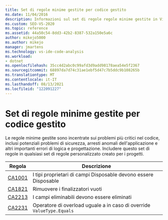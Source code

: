 ```yaml
---
title: Set di regole minime gestite per codice gestito
ms.date: 11/04/2016
description: Informazioni sul set di regole regole minime gestite in Visual Studio, incentrata su sicurezza, affidabilità e altri problemi critici. Vedere le descrizioni delle regole.
ms.custom: SEO-VS-2020
ms.topic: reference
ms.assetid: 44a50c54-8dd3-42b2-8387-532a150e5a6c
author: mikejo5000
ms.author: mikejo
manager: jmartens
ms.technology: vs-ide-code-analysis
ms.workload:
- dotnet
ms.openlocfilehash: 35cc4d2abc0c99afd3d9add98178aea54e5f2367
ms.sourcegitcommit: 68897da7d74c31ae1ebf5d47c7b5ddc9b108265b
ms.translationtype: MT
ms.contentlocale: it-IT
ms.lasthandoff: 08/13/2021
ms.locfileid: "122091227"
---
```

# <a name="managed-minimum-rules-rule-set-for-managed-code"></a>Set di regole minime gestite per codice gestito

Le regole minime gestite sono incentrate sui problemi più critici nel codice, inclusi potenziali problemi di sicurezza, arresti anomali dell'applicazione e altri importanti errori di logica e progettazione. Includere questo set di regole in qualsiasi set di regole personalizzato creato per i progetti.

|Regola|Descrizione|
|----------|-----------------|
|[CA1001](/dotnet/fundamentals/code-analysis/quality-rules/ca1001)|I tipi proprietari di campi Disposable devono essere Disposable|
|[CA1821](/dotnet/fundamentals/code-analysis/quality-rules/ca1821)|Rimuovere i finalizzatori vuoti|
|[CA2213](/dotnet/fundamentals/code-analysis/quality-rules/ca2213)|I campi eliminabili devono essere eliminati|
|[CA2231](/dotnet/fundamentals/code-analysis/quality-rules/ca2231)|Operatore di overload uguale a in caso di override `ValueType.Equals`|
